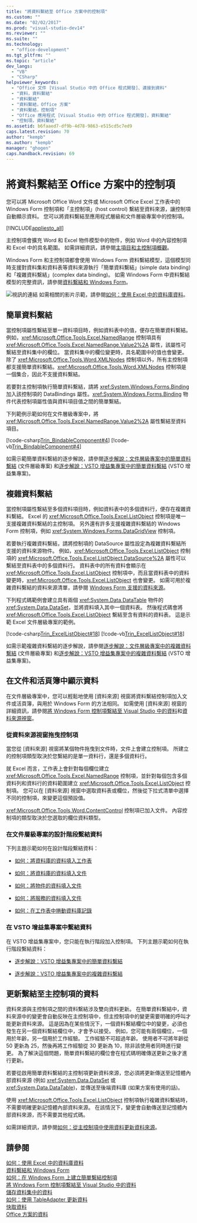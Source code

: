 ```yaml
---
title: "將資料繫結至 Office 方案中的控制項"
ms.custom: ""
ms.date: "02/02/2017"
ms.prod: "visual-studio-dev14"
ms.reviewer: ""
ms.suite: ""
ms.technology: 
  - "office-development"
ms.tgt_pltfrm: ""
ms.topic: "article"
dev_langs: 
  - "VB"
  - "CSharp"
helpviewer_keywords: 
  - "Office 文件 [Visual Studio 中的 Office 程式開發]、連接到資料"
  - "資料，資料繫結"
  - "資料繫結"
  - "資料繫結，Office 方案"
  - "資料繫結，控制項"
  - "Office 應用程式 [Visual Studio 中的 Office 程式開發]，資料繫結"
  - "控制項，資料繫結"
ms.assetid: b6faaed7-df9b-4d78-9863-e515cd5c7ed9
caps.latest.revision: 70
author: "kempb"
ms.author: "kempb"
manager: "ghogen"
caps.handback.revision: 69
---
```

# 將資料繫結至 Office 方案中的控制項
  您可以將 Microsoft Office Word 文件或 Microsoft Office Excel 工作表中的 Windows Form 控制項和「主控制項」\(host control\) 繫結至資料來源，讓控制項自動顯示資料。 您可以將資料繫結至應用程式層級和文件層級專案中的控制項。  
  
 [!INCLUDE[appliesto_all](../vsto/includes/appliesto-all-md.md)]  
  
 主控制項會擴充 Word 和 Excel 物件模型中的物件，例如 Word 中的內容控制項和 Excel 中的具名範圍。 如需詳細資訊，請參閱[主項目和主控制項概觀](../vsto/host-items-and-host-controls-overview.md)。  
  
 Windows Form 和主控制項都會使用 Windows Form 資料繫結模型，這個模型同時支援對資料集和資料表等資料來源執行「簡單資料繫結」\(simple data binding\) 和「複雜資料繫結」\(complex data binding\)。 如需 Windows Form 中資料繫結模型的完整資訊，請參閱[資料繫結和 Windows Form](http://msdn.microsoft.com/library/419aac5e-819b-4aad-88b0-73a2f8c0bd27)。  
  
 ![視訊的連結](~/docs/data-tools/media/playvideo.gif "視訊的連結") 如需相關的影片示範，請參閱[如何：使用 Excel 中的資料庫資料](http://go.microsoft.com/fwlink/?LinkID=130287)。  
  
## 簡單資料繫結  
 當控制項屬性繫結至單一資料項目時，例如資料表中的值，便存在簡單資料繫結。 例如，<xref:Microsoft.Office.Tools.Excel.NamedRange> 控制項具有 <xref:Microsoft.Office.Tools.Excel.NamedRange.Value2%2A> 屬性，該屬性可繫結至資料集中的欄位。 當資料集中的欄位變更時，具名範圍中的值也會變更。 除了 <xref:Microsoft.Office.Tools.Word.XMLNodes> 控制項以外，所有主控制項都支援簡單資料繫結。<xref:Microsoft.Office.Tools.Word.XMLNodes> 控制項是一個集合，因此不支援資料繫結。  
  
 若要對主控制項執行簡單資料繫結，請將 <xref:System.Windows.Forms.Binding> 加入該控制項的 DataBindings 屬性。<xref:System.Windows.Forms.Binding> 物件代表控制項屬性值與資料項目值之間的簡單繫結。  
  
 下列範例示範如何在文件層級專案中，將 <xref:Microsoft.Office.Tools.Excel.NamedRange.Value2%2A> 屬性繫結至資料項目。  
  
 [!code-csharp[Trin_BindableComponent#4](../snippets/csharp/VS_Snippets_OfficeSP/Trin_BindableComponent/CS/Sheet1.cs#4)]
 [!code-vb[Trin_BindableComponent#4](../snippets/visualbasic/VS_Snippets_OfficeSP/Trin_BindableComponent/VB/Sheet1.vb#4)]  
  
 如需示範簡單資料繫結的逐步解說，請參閱[逐步解說：文件層級專案中的簡單資料繫結](../vsto/walkthrough-simple-data-binding-in-a-document-level-project.md) \(文件層級專案\) 和[逐步解說：VSTO 增益集專案中的簡單資料繫結](../vsto/walkthrough-simple-data-binding-in-vsto-add-in-project.md) \(VSTO 增益集專案\)。  
  
## 複雜資料繫結  
 當控制項屬性繫結至多個資料項目時，例如資料表中的多個資料行，便存在複雜資料繫結。 Excel 的 <xref:Microsoft.Office.Tools.Excel.ListObject> 控制項是唯一支援複雜資料繫結的主控制項。 另外還有許多支援複雜資料繫結的 Windows Form 控制項，例如 <xref:System.Windows.Forms.DataGridView> 控制項。  
  
 若要執行複雜資料繫結，請將控制項的 DataSource 屬性設定為複雜資料繫結所支援的資料來源物件。 例如，<xref:Microsoft.Office.Tools.Excel.ListObject> 控制項的 <xref:Microsoft.Office.Tools.Excel.ListObject.DataSource%2A> 屬性可以繫結至資料表中的多個資料行。 資料表中的所有資料會顯示在 <xref:Microsoft.Office.Tools.Excel.ListObject> 控制項中，而且當資料表中的資料變更時，<xref:Microsoft.Office.Tools.Excel.ListObject> 也會變更。 如需可用於複雜資料繫結的資料來源清單，請參閱 [Windows Form 支援的資料來源](http://msdn.microsoft.com/library/3d2c43f6-462b-4d35-9c86-13e9afe012e1)。  
  
 下列程式碼範例會建立具有兩個 <xref:System.Data.DataTable> 物件的 <xref:System.Data.DataSet>，並將資料填入其中一個資料表。 然後程式碼會將 <xref:Microsoft.Office.Tools.Excel.ListObject> 繫結至含有資料的資料表。 這是示範 Excel 文件層級專案的範例。  
  
 [!code-csharp[Trin_ExcelListObject#18](../snippets/csharp/VS_Snippets_OfficeSP/Trin_ExcelListObject/CS/Trin_ExcelListObject.cs#18)]
 [!code-vb[Trin_ExcelListObject#18](../snippets/visualbasic/VS_Snippets_OfficeSP/Trin_ExcelListObject/VB/Sheet1.vb#18)]  
  
 如需示範複雜資料繫結的逐步解說，請參閱[逐步解說：文件層級專案中的複雜資料繫結](../vsto/walkthrough-complex-data-binding-in-a-document-level-project.md) \(文件層級專案\) 和[逐步解說：VSTO 增益集專案中的複雜資料繫結](../vsto/walkthrough-complex-data-binding-in-vsto-add-in-project.md) \(VSTO 增益集專案\)。  
  
## 在文件和活頁簿中顯示資料  
 在文件層級專案中，您可以輕鬆地使用 \[資料來源\] 視窗將資料繫結控制項加入文件或活頁簿，與用於 Windows Form 的方法相同。 如需使用 \[資料來源\] 視窗的詳細資訊，請參閱[將 Windows Form 控制項繫結至 Visual Studio 中的資料](../Topic/Binding%20Windows%20Forms%20controls%20to%20data%20in%20Visual%20Studio.md)和[資料來源視窗](http://msdn.microsoft.com/library/0d20f699-cc95-45b3-8ecb-c7edf1f67992)。  
  
### 從資料來源視窗拖曳控制項  
 當您從 \[資料來源\] 視窗將某個物件拖曳到文件時，文件上會建立控制項。 所建立的控制項類型取決於您繫結的是單一資料行，還是多個資料行。  
  
 就 Excel 而言，工作表上會針對每個欄位建立 <xref:Microsoft.Office.Tools.Excel.NamedRange> 控制項，並針對每個包含多個資料列和資料行的資料範圍建立 <xref:Microsoft.Office.Tools.Excel.ListObject> 控制項。 您可以在 \[資料來源\] 視窗中選取資料表或欄位，然後從下拉式清單中選擇不同的控制項，來變更這個預設值。  
  
 <xref:Microsoft.Office.Tools.Word.ContentControl> 控制項已加入文件。 內容控制項的類型取決於您選取的欄位資料類型。  
  
### 在文件層級專案的設計階段繫結資料  
 下列主題示範如何在設計階段繫結資料：  
  
-   [如何：將資料庫的資料填入工作表](../vsto/how-to-populate-worksheets-with-data-from-a-database.md)  
  
-   [如何：將資料庫的資料填入文件](../vsto/how-to-populate-documents-with-data-from-a-database.md)  
  
-   [如何：將物件的資料填入文件](../vsto/how-to-populate-documents-with-data-from-objects.md)  
  
-   [如何：將服務的資料填入文件](../vsto/how-to-populate-documents-with-data-from-services.md)  
  
-   [如何：在工作表中捲動資料庫記錄](../vsto/how-to-scroll-through-database-records-in-a-worksheet.md)  
  
### 在 VSTO 增益集專案中繫結資料  
 在 VSTO 增益集專案中，您只能在執行階段加入控制項。 下列主題示範如何在執行階段繫結資料：  
  
-   [逐步解說：VSTO 增益集專案中的簡單資料繫結](../vsto/walkthrough-simple-data-binding-in-vsto-add-in-project.md)  
  
-   [逐步解說：VSTO 增益集專案中的複雜資料繫結](../vsto/walkthrough-complex-data-binding-in-vsto-add-in-project.md)  
  
## 更新繫結至主控制項的資料  
 資料來源與主控制項之間的資料繫結涉及雙向資料更新。 在簡單資料繫結中，資料來源中的變更會自動反映在主控制項中，但主控制項中的變更需要明確的呼叫才能更新資料來源。 這是因為在某些情況下，一個資料繫結欄位中的變更，必須也發生在另一個資料繫結欄位中，才會予以接受。 例如，您可能有兩個欄位，一個用於年齡，另一個用於工作經驗。 工作經驗不可超過年齡。 使用者不可將年齡從 50 更新為 25，然後再將工作經驗從 30 更新為 10，除非該使用者同時進行變更。 為了解決這個問題，簡單資料繫結的欄位會在程式碼明確傳送更新之後才進行更新。  
  
 若要從啟用簡單資料繫結的主控制項更新資料來源，您必須將更新傳送至記憶體內部資料來源 \(例如 <xref:System.Data.DataSet> 或 <xref:System.Data.DataTable>\)，並傳送至後端資料庫 \(如果方案有使用的話\)。  
  
 使用 <xref:Microsoft.Office.Tools.Excel.ListObject> 控制項執行複雜資料繫結時，不需要明確更新記憶體內部資料來源。 在該情況下，變更會自動傳送至記憶體內部資料來源，而不需要其他程式碼。  
  
 如需詳細資訊，請參閱[如何：從主控制項中使用資料更新資料來源](../vsto/how-to-update-a-data-source-with-data-from-a-host-control.md)。  
  
## 請參閱  
 [如何：使用 Excel 中的資料庫資料](http://go.microsoft.com/fwlink/?LinkID=130287)   
 [資料繫結和 Windows Form](http://msdn.microsoft.com/library/419aac5e-819b-4aad-88b0-73a2f8c0bd27)   
 [如何：在 Windows Form 上建立簡單繫結控制項](http://msdn.microsoft.com/library/3bcaded8-0f1a-4cc0-8830-f59be253bf4e)   
 [將 Windows Form 控制項繫結至 Visual Studio 中的資料](../Topic/Binding%20Windows%20Forms%20controls%20to%20data%20in%20Visual%20Studio.md)   
 [儲存資料集中的資料](../Topic/Saving%20data%20back%20to%20the%20database.md)   
 [如何：使用 TableAdapter 更新資料](../data-tools/update-data-by-using-a-tableadapter.md)   
 [快取資料](../vsto/caching-data.md)   
 [Office 方案的資料](../vsto/data-in-office-solutions.md)  
  
  